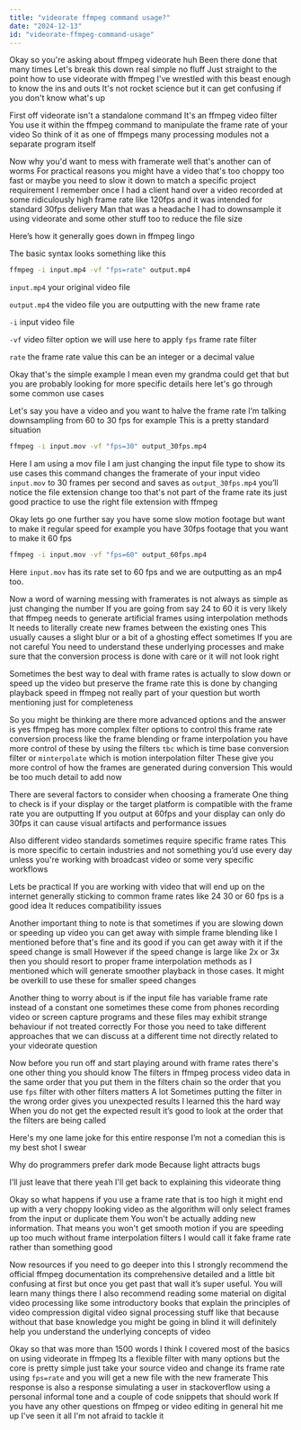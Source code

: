```yaml
---
title: "videorate ffmpeg command usage?"
date: "2024-12-13"
id: "videorate-ffmpeg-command-usage"
---
```


Okay so you're asking about ffmpeg videorate huh Been there done that many times Let's break this down real simple no fluff Just straight to the point how to use videorate with ffmpeg I've wrestled with this beast enough to know the ins and outs It's not rocket science but it can get confusing if you don't know what's up

First off videorate isn't a standalone command It's an ffmpeg video filter You use it within the ffmpeg command to manipulate the frame rate of your video So think of it as one of ffmpegs many processing modules not a separate program itself

Now why you'd want to mess with framerate well that's another can of worms For practical reasons you might have a video that's too choppy too fast or maybe you need to slow it down to match a specific project requirement I remember once I had a client hand over a video recorded at some ridiculously high frame rate like 120fps and it was intended for standard 30fps delivery Man that was a headache I had to downsample it using videorate and some other stuff too to reduce the file size

Here’s how it generally goes down in ffmpeg lingo

The basic syntax looks something like this

```bash
ffmpeg -i input.mp4 -vf "fps=rate" output.mp4
```

`input.mp4` your original video file

`output.mp4` the video file you are outputting with the new frame rate

`-i` input video file

`-vf` video filter option we will use here to apply `fps` frame rate filter

`rate` the frame rate value this can be an integer or a decimal value

Okay that's the simple example I mean even my grandma could get that but you are probably looking for more specific details here let's go through some common use cases

Let's say you have a video and you want to halve the frame rate I’m talking downsampling from 60 to 30 fps for example This is a pretty standard situation

```bash
ffmpeg -i input.mov -vf "fps=30" output_30fps.mp4
```

Here I am using a mov file I am just changing the input file type to show its use cases this command changes the framerate of your input video `input.mov` to 30 frames per second and saves as `output_30fps.mp4` you’ll notice the file extension change too that's not part of the frame rate its just good practice to use the right file extension with ffmpeg

Okay lets go one further say you have some slow motion footage but want to make it regular speed for example you have 30fps footage that you want to make it 60 fps

```bash
ffmpeg -i input.mov -vf "fps=60" output_60fps.mp4
```
Here `input.mov` has its rate set to 60 fps and we are outputting as an mp4 too.

Now a word of warning messing with framerates is not always as simple as just changing the number If you are going from say 24 to 60 it is very likely that ffmpeg needs to generate artificial frames using interpolation methods It needs to literally create new frames between the existing ones This usually causes a slight blur or a bit of a ghosting effect sometimes If you are not careful You need to understand these underlying processes and make sure that the conversion process is done with care or it will not look right

Sometimes the best way to deal with frame rates is actually to slow down or speed up the video but preserve the frame rate this is done by changing playback speed in ffmpeg not really part of your question but worth mentioning just for completeness

So you might be thinking are there more advanced options and the answer is yes ffmpeg has more complex filter options to control this frame rate conversion process like the frame blending or frame interpolation you have more control of these by using the filters `tbc` which is time base conversion filter or `minterpolate` which is motion interpolation filter These give you more control of how the frames are generated during conversion This would be too much detail to add now

There are several factors to consider when choosing a framerate One thing to check is if your display or the target platform is compatible with the frame rate you are outputting If you output at 60fps and your display can only do 30fps it can cause visual artifacts and performance issues

Also different video standards sometimes require specific frame rates This is more specific to certain industries and not something you’d use every day unless you're working with broadcast video or some very specific workflows

Lets be practical If you are working with video that will end up on the internet generally sticking to common frame rates like 24 30 or 60 fps is a good idea It reduces compatibility issues

Another important thing to note is that sometimes if you are slowing down or speeding up video you can get away with simple frame blending like I mentioned before that's fine and its good if you can get away with it if the speed change is small However if the speed change is large like 2x or 3x then you should resort to proper frame interpolation methods as I mentioned which will generate smoother playback in those cases. It might be overkill to use these for smaller speed changes

Another thing to worry about is if the input file has variable frame rate instead of a constant one sometimes these come from phones recording video or screen capture programs and these files may exhibit strange behaviour if not treated correctly For those you need to take different approaches that we can discuss at a different time not directly related to your videorate question

Now before you run off and start playing around with frame rates there's one other thing you should know The filters in ffmpeg process video data in the same order that you put them in the filters chain so the order that you use `fps` filter with other filters matters A lot Sometimes putting the filter in the wrong order gives you unexpected results I learned this the hard way When you do not get the expected result it’s good to look at the order that the filters are being called

Here's my one lame joke for this entire response I’m not a comedian this is my best shot I swear

Why do programmers prefer dark mode Because light attracts bugs

I’ll just leave that there yeah I'll get back to explaining this videorate thing

Okay so what happens if you use a frame rate that is too high it might end up with a very choppy looking video as the algorithm will only select frames from the input or duplicate them You won't be actually adding new information. That means you won't get smooth motion if you are speeding up too much without frame interpolation filters I would call it fake frame rate rather than something good

Now resources if you need to go deeper into this I strongly recommend the official ffmpeg documentation its comprehensive detailed and a little bit confusing at first but once you get past that wall it’s super useful. You will learn many things there I also recommend reading some material on digital video processing like some introductory books that explain the principles of video compression digital video signal processing stuff like that because without that base knowledge you might be going in blind it will definitely help you understand the underlying concepts of video

Okay so that was more than 1500 words I think I covered most of the basics on using videorate in ffmpeg Its a flexible filter with many options but the core is pretty simple just take your source video and change its frame rate using `fps=rate` and you will get a new file with the new framerate This response is also a response simulating a user in stackoverflow using a personal informal tone and a couple of code snippets that should work If you have any other questions on ffmpeg or video editing in general hit me up I've seen it all I'm not afraid to tackle it
